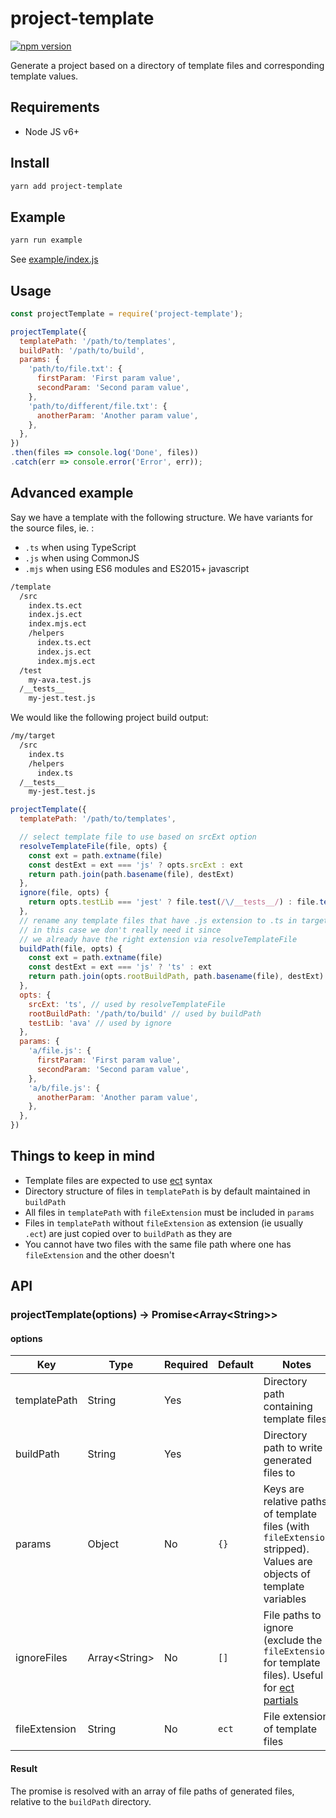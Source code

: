 # project-template

[![npm version](https://badge.fury.io/js/project-template.svg)](https://badge.fury.io/js/project-template)

Generate a project based on a directory of template files and corresponding template values.

## Requirements

- Node JS v6+

## Install

```sh
yarn add project-template
```

## Example

```sh
yarn run example
```

See [example/index.js](example/index.js)

## Usage

```js
const projectTemplate = require('project-template');

projectTemplate({
  templatePath: '/path/to/templates',
  buildPath: '/path/to/build',
  params: {
    'path/to/file.txt': {
      firstParam: 'First param value',
      secondParam: 'Second param value',
    },
    'path/to/different/file.txt': {
      anotherParam: 'Another param value',
    },
  },
})
.then(files => console.log('Done', files))
.catch(err => console.error('Error', err));
```

## Advanced example

Say we have a template with the following structure.
We have variants for the source files, ie. :

- `.ts` when using TypeScript
- `.js` when using CommonJS
- `.mjs` when using ES6 modules and ES2015+ javascript

```bash
/template
  /src
    index.ts.ect
    index.js.ect
    index.mjs.ect
    /helpers
      index.ts.ect
      index.js.ect
      index.mjs.ect
  /test
    my-ava.test.js
  /__tests__
    my-jest.test.js
```

We would like the following project build output:

```bash
/my/target
  /src
    index.ts
    /helpers
      index.ts
  /__tests__
    my-jest.test.js
```

```js
projectTemplate({
  templatePath: '/path/to/templates',

  // select template file to use based on srcExt option
  resolveTemplateFile(file, opts) {
    const ext = path.extname(file)
    const destExt = ext === 'js' ? opts.srcExt : ext
    return path.join(path.basename(file), destExt)
  },
  ignore(file, opts) {
    return opts.testLib === 'jest' ? file.test(/\/__tests__/) : file.test(/\/test\//)
  },
  // rename any template files that have .js extension to .ts in target dest
  // in this case we don't really need it since
  // we already have the right extension via resolveTemplateFile
  buildPath(file, opts) {
    const ext = path.extname(file)
    const destExt = ext === 'js' ? 'ts' : ext
    return path.join(opts.rootBuildPath, path.basename(file), destExt)
  },
  opts: {
    srcExt: 'ts', // used by resolveTemplateFile
    rootBuildPath: '/path/to/build' // used by buildPath
    testLib: 'ava' // used by ignore
  },
  params: {
    'a/file.js': {
      firstParam: 'First param value',
      secondParam: 'Second param value',
    },
    'a/b/file.js': {
      anotherParam: 'Another param value',
    },
  },
})
```

## Things to keep in mind

- Template files are expected to use [ect](https://github.com/baryshev/ect) syntax
- Directory structure of files in `templatePath` is by default maintained in `buildPath`
- All files in `templatePath` with `fileExtension` must be included in `params`
- Files in `templatePath` without `fileExtension` as extension (ie usually `.ect`) are just copied over to `buildPath` as they are
- You cannot have two files with the same file path where one has `fileExtension` and the other doesn't

## API

### projectTemplate(options) -&gt; Promise&lt;Array&lt;String&gt;&gt;

#### options

| Key | Type | Required | Default | Notes |
| --- | --- | --- | --- | --- |
| templatePath | String | Yes | | Directory path containing template files |
| buildPath | String | Yes | | Directory path to write generated files to |
| params | Object | No | `{}` | Keys are relative paths of template files (with `fileExtension` stripped). Values are objects of template variables |
| ignoreFiles | Array&lt;String&gt; | No | `[]` | File paths to ignore (exclude the `fileExtension` for template files). Useful for [ect partials](https://github.com/baryshev/ect#partials) |
| fileExtension | String | No | `ect` | File extension of template files |

#### Result

The promise is resolved with an array of file paths of generated files, relative to the `buildPath` directory.
